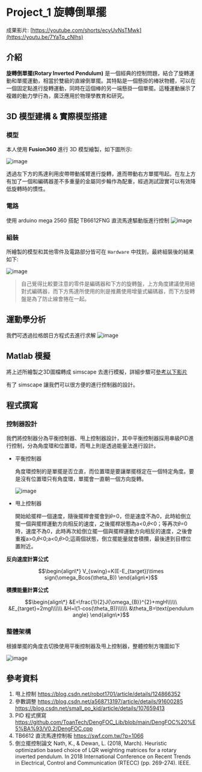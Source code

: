 Project_1 旋轉倒單擺
===
成果影片: [https://youtube.com/shorts/ecyUvNsTMwk](https://youtu.be/7YaTq_cNlhs)

介紹
---
**旋轉倒單擺(Rotary Inverted Pendulum)** 是一個經典的控制問題，結合了旋轉運動和單擺運動，相當於雙級的直線倒單擺。其特點是一個懸掛的棒狀物體，可以在一個固定點進行旋轉運動，同時在這個棒的另一端懸掛一個單擺。這種運動展示了複雜的動力學行為，廣泛應用於物理學教育和研究。

3D 模型建構 & 實際模型搭建
---
### 模型
本人使用 **Fusion360** 進行 3D 模型繪製，如下圖所示:

![image](IMG/pendulum_3D_model.png)

透過左下方的馬達利用皮帶帶動搖臂進行旋轉，進而帶動右方單擺甩起。在左上方有加了一個和編碼器差不多重量的金屬同步輪作為配重，經過測試證實可以有效降低旋轉時的慣性。

### 電路
使用 arduino mega 2560 搭配 TB6612FNG 直流馬達驅動版進行控制
![image](IMG/electric.jpg)

### 組裝
所繪製的模型和其他零件及電路部分皆可在 `Hardware` 中找到，最終組裝後的結果如下:

![image](IMG/real%20model.jpg)

>自己覺得比較要注意的零件是編碼器和下方的旋轉盤，上方角度建議使用絕對式編碼器，而下方馬達所使用的則是推薦使用增量式編碼器，而下方旋轉盤是為了防止線會捲在一起。




運動學分析
---
我們可透過拉格朗日方程式去進行求解
![image](IMG/S__1753091.jpg)

Matlab 模擬
---
將上述所繪製之3D圖檔轉成 simscape 去進行模擬，詳細步驟可[參考以下影片][1]

[1]:<https://www.youtube.com/watch?v=pDiwAA1cnb0&t=0s>

有了 simscape 讓我們可以很方便的進行控制器的設計。



程式撰寫
---
### 控制器設計

我們將控制器分為平衡控制器、甩上控制器設計，其中平衡控制器採用串級PID進行控制，分為角度環和位置環，而甩上則是透過能量法進行設計。

* 平衡控制器
    
    角度環控制的是單擺是否立直，而位置環是要讓單擺穩定在一個特定角度。要是沒有位置環只有角度環，單擺會一直朝一個方向旋轉。

    ![image](IMG/blance_block.jpg)

* 甩上控制器
    
    開始給擺桿一個速度，隨後擺桿會擺會到𝜃=0，但是速度不為0，此時給倒立擺一個與擺桿運動方向相反的速度，之後擺桿狀態為a<0,𝜃<0；等再次𝜃=0時，速度不為0，此時再次給倒立擺一個與擺桿運動方向相反的速度，之後會重複a>0,𝜃<0;a<0,𝜃>0;這兩個狀態，倒立擺能量就會積攢，最後達到目標位置附近。

**反向速度計算公式**
  
$$\begin{align\*}
V_{swing}=K(E-E_{target})\times sign(\omega_Bcos(\theta_B))
\end{align\*}$$

**積攢能量計算公式**
  
$$\begin{align\*}
&E=\frac{1}{2}J{\omega_{B}}^{2}+mgH\\\\\\
&E_{target}=2mgl\\\\\\
&H=l(1-cos(\theta_B))\\\\\\
&\theta_B=\text{pendulum angle}
\end{align\*}$$




### 整體架構

根據單擺的角度去切換使用平衡控制器及甩上控制器，整體控制方塊圖如下

![image](IMG/整體架構.png)

參考資料
---
1. 甩上控制 
https://blog.csdn.net/robot1701/article/details/124866352
2. 參數調整 
https://blog.csdn.net/a568713197/article/details/91600285 https://blog.csdn.net/small_po_kid/article/details/107659413
3. PID 程式撰寫
https://github.com/ToanTech/DengFOC_Lib/blob/main/DengFOC%20%E5%BA%93/V0.2/DengFOC.cpp
4. TB6612 直流馬達控制板
https://swf.com.tw/?p=1066
5. 倒立擺控制論文
Nath, K., & Dewan, L. (2018, March). Heuristic optimization based choice of LQR weighting matrices for a rotary inverted pendulum. In 2018 International Conference on Recent Trends in Electrical, Control and Communication (RTECC) (pp. 269-274). IEEE.
